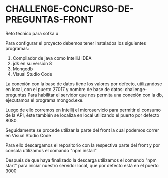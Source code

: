# CHALLENGE-CONCURSO-DE-PREGUNTAS-FRONT
Reto técnico para sofka u

Para configurar el proyecto debemos tener instalados los siguientes programas:
1. Compilador de java como IntelliJ IDEA
2. jdk en su versión 8
3. Mongodb
4. Visual Studio Code

La conexión con la base de datos tiene los valores por defecto, utilizandose en local, con el puerto 27017 y nombre de base de datos: challenge-preguntas
Para habilitar el servidor que nos permita una conexión con la db, ejecutamos el programa mongod.exe.

Luego de ello corremos en Intellij el microservicio para permitir el consumo de la API, éste también se localiza en local utilizando el puerto por defecto 8080.

Seguidamente se procede utilizar la parte del front la cual podemos correr en Visual Studio Code

Para ello descargamos el repositorio con la respectiva parte del front y por consola utilizamos el comando "npm install"

Después de que haya finalizado la descarga utilizamos el comando "npm start" para iniciar nuestro servidor local, que por defecto está en el puerto 3000

